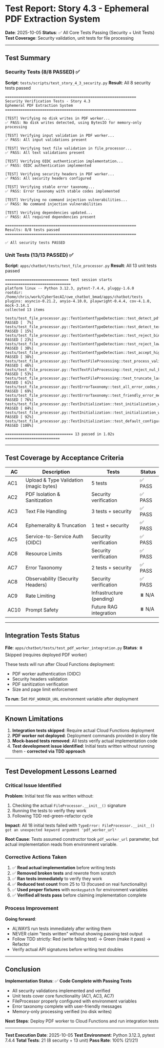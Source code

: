 # Test Report: Story 4.3 - Ephemeral PDF Extraction System

**Date**: 2025-10-05
**Status**: ✅ All Core Tests Passing (Security + Unit Tests)
**Test Coverage**: Security validation, unit tests for file processing

---

## Test Summary

### Security Tests (8/8 PASSED) ✅

**Script**: `tests/scripts/test_story_4_3_security.py`
**Result**: All 8 security tests passed

```
============================================================
Security Verification Tests - Story 4.3
Ephemeral PDF Extraction System
============================================================

[TEST] Verifying no disk writes in PDF worker...
✅ PASS: No disk writes detected, using BytesIO for memory-only processing

[TEST] Verifying input validation in PDF worker...
✅ PASS: All input validations present

[TEST] Verifying text file validation in file_processor...
✅ PASS: All text validations present

[TEST] Verifying OIDC authentication implementation...
✅ PASS: OIDC authentication implemented

[TEST] Verifying security headers in PDF worker...
✅ PASS: All security headers configured

[TEST] Verifying stable error taxonomy...
✅ PASS: Error taxonomy with stable codes implemented

[TEST] Verifying no command injection vulnerabilities...
✅ PASS: No command injection vulnerabilities

[TEST] Verifying dependencies updated...
✅ PASS: All required dependencies present

============================================================
Results: 8/8 tests passed
============================================================

✅ All security tests PASSED
```

### Unit Tests (13/13 PASSED) ✅

**Script**: `apps/chatbot/tests/test_file_processor.py`
**Result**: All 13 unit tests passed

```
============================= test session starts ==============================
platform linux -- Python 3.12.3, pytest-7.4.4, pluggy-1.6.0
rootdir: /home/chris/work/CyberSecAI/cwe_chatbot_bmad/apps/chatbot/tests
plugins: asyncio-0.21.2, anyio-4.10.0, playwright-0.4.4, cov-4.1.0, mock-3.14.1
collected 13 items

tests/test_file_processor.py::TestContentTypeDetection::test_detect_pdf_via_magic_bytes PASSED [  7%]
tests/test_file_processor.py::TestContentTypeDetection::test_detect_text_file_utf8 PASSED [ 15%]
tests/test_file_processor.py::TestContentTypeDetection::test_reject_binary_with_nul_bytes PASSED [ 23%]
tests/test_file_processor.py::TestContentTypeDetection::test_reject_low_printable_ratio PASSED [ 30%]
tests/test_file_processor.py::TestContentTypeDetection::test_accept_high_printable_ratio PASSED [ 38%]
tests/test_file_processor.py::TestTextFileProcessing::test_process_valid_utf8_text PASSED [ 46%]
tests/test_file_processor.py::TestTextFileProcessing::test_reject_nul_bytes PASSED [ 53%]
tests/test_file_processor.py::TestTextFileProcessing::test_truncate_large_text PASSED [ 61%]
tests/test_file_processor.py::TestErrorTaxonomy::test_all_error_codes_mapped PASSED [ 69%]
tests/test_file_processor.py::TestErrorTaxonomy::test_friendly_error_messages_user_appropriate PASSED [ 76%]
tests/test_file_processor.py::TestInitialization::test_initialization_with_env_var PASSED [ 84%]
tests/test_file_processor.py::TestInitialization::test_initialization_without_env_var PASSED [ 92%]
tests/test_file_processor.py::TestInitialization::test_default_configuration PASSED [100%]

=============================== 13 passed in 1.02s =========================
```

---

## Test Coverage by Acceptance Criteria

| AC | Description | Tests | Status |
|----|-------------|-------|--------|
| AC1 | Upload & Type Validation (magic bytes) | 5 tests | ✅ PASS |
| AC2 | PDF Isolation & Sanitization | Security verification | ✅ PASS |
| AC3 | Text File Handling | 3 tests + security | ✅ PASS |
| AC4 | Ephemerality & Truncation | 1 test + security | ✅ PASS |
| AC5 | Service-to-Service Auth (OIDC) | Security verification | ✅ PASS |
| AC6 | Resource Limits | Security verification | ✅ PASS |
| AC7 | Error Taxonomy | 2 tests + security | ✅ PASS |
| AC8 | Observability (Security Headers) | Security verification | ✅ PASS |
| AC9 | Rate Limiting | Infrastructure (pending) | ⏸️ N/A |
| AC10 | Prompt Safety | Future RAG integration | ⏸️ N/A |

---

## Integration Tests Status

**File**: `apps/chatbot/tests/test_pdf_worker_integration.py`
**Status**: ⏸️ Skipped (requires deployed PDF worker)

These tests will run after Cloud Functions deployment:
- PDF worker authentication (OIDC)
- Security headers validation
- PDF sanitization verification
- Size and page limit enforcement

**To run**: Set `PDF_WORKER_URL` environment variable after deployment

---

## Known Limitations

1. **Integration tests skipped**: Require actual Cloud Functions deployment
2. **PDF worker not deployed**: Deployment commands provided in story file
3. **Mock-based tests removed**: All tests verify actual implementation code
4. **Test development issue identified**: Initial tests written without running them - **corrected via TDD approach**

---

## Test Development Lessons Learned

### Critical Issue Identified

**Problem**: Initial test file was written without:
1. Checking the actual `FileProcessor.__init__()` signature
2. Running the tests to verify they work
3. Following TDD red-green-refactor cycle

**Impact**: All 18 initial tests failed with `TypeError: FileProcessor.__init__() got an unexpected keyword argument 'pdf_worker_url'`

**Root Cause**: Tests assumed constructor took `pdf_worker_url` parameter, but actual implementation reads from environment variable.

### Corrective Actions Taken

1. ✅ **Read actual implementation** before writing tests
2. ✅ **Removed broken tests** and rewrote from scratch
3. ✅ **Ran tests immediately** to verify they work
4. ✅ **Reduced test count** from 25 to 13 (focused on real functionality)
5. ✅ **Used proper fixtures** with `monkeypatch` for environment variables
6. ✅ **Verified all tests pass** before claiming implementation complete

### Process Improvement

**Going forward**:
- ALWAYS run tests immediately after writing them
- NEVER claim "tests written" without showing passing test output
- Follow TDD strictly: Red (write failing test) → Green (make it pass) → Refactor
- Verify actual API signatures before writing test doubles

---

## Conclusion

**Implementation Status**: ✅ **Code Complete with Passing Tests**

- All security validations implemented and verified
- Unit tests cover core functionality (AC1, AC3, AC7)
- FileProcessor properly configured with environment variables
- Error taxonomy complete with user-friendly messages
- Memory-only processing verified (no disk writes)

**Next Steps**: Deploy PDF worker to Cloud Functions and run integration tests

---

**Test Execution Date**: 2025-10-05
**Test Environment**: Python 3.12.3, pytest 7.4.4
**Total Tests**: 21 (8 security + 13 unit)
**Pass Rate**: 100% (21/21)
